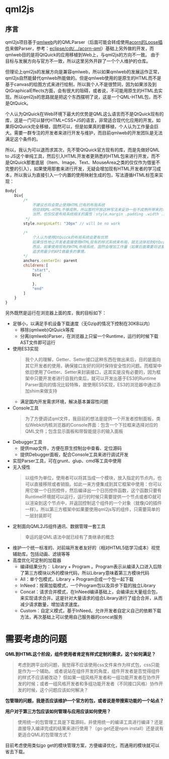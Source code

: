 # qml2js

## 序言
qml2js项目基于[qmlweb](https://github.com/qmlweb/qmlweb)内的QMLParser（后面可能会转成使用[acorn的Loose插件](https://github.com/ternjs/acorn/pull/352)来做Parser，参考：[eclipse/cdt/.../acorn-qml](https://github.com/eclipse/cdt/tree/master/qt/org.eclipse.cdt.qt.core/acorn-qml)）基础上另外做的开发，而qmlweb目的是将QtQuick的应用移植到Web上，与qml2js的方向不一致。
由于目标与发展方向与官方不一致，所以这里另外开辟了一个个人维护的仓库。

但理论上qml2js的发展方向是兼容qmlweb，所以如果qmlweb的发展运作正常，qml2js自然能替代qmlweb所能做的。但是qmlweb使用的是原生的HTML而不是基于canvas的绘图方式来进行绘制，所以我个人不是很赞同，因为如果涉及到QtGraphicalEffects方面，会有很大的阻碍，或者说，不可能用原生的HTML去实现。所以qml2js的思路就是把这个东西摆明了说，这是一个QML-HTML包，而不是QtQuick。

个人认为QtQuick在Web环境下最大的优势是QML这么语言而不是QtQuick现有的库，这是一门可以替代HTML+CSS+JS的语言，非常适合现代化应用的开发。如果将QtQuick完全移植，固然可以，但是如果真的要移植，个人认为工作量会巨大。需要一群专注的开发者来进行开发与维护，而目前qmlweb的开发团队是无法满足这个条件的。

所以，我认为可以退而求其次，先不管QtQuick官方现有的库，而是先做好QML to JS这个单纯工具，然后引入HTML开发者更熟悉的HTML包来进行开发，而不是QtQuick那套底层（Item、Image、Text、MouseArea之类的仅仅作为借鉴不完整的引入），如果使用那套来进行开发，无疑会增加现有HTML开发者的学习成本，所以我认为直接引入一个内置的使用映射生成的包，写法遵循HTML标签来实现：
```qml
Body{
    Div{
        /*
            不建议也将会禁止使用HTML已有的布局系统
            但目前QML-HTML不够成熟，所以暂时开放这种写法来妥协一些不成熟所带来的未知问题
            当然，也仅仅是布局系统相关的属性：style.margin .padding .width .height .left .top 等等
         */
        style.marginLeft: "30px" // will be no work

        /*
            个人认为使用QtQuick的布局系统会更有优势
            如果任性地让开发者直接使用HTML现有的样式系统来布局，就无法体验到QtQuick这套布局规则的优秀特性
            而且，如果使用现有的HTML布局系统，固然会增加工作量（如果后面需要将这套QML-HTML移植到原生应用平台上的话，会导致需要去实现一套CSS布局系统，得不偿失）
            追求用最少的API做最多的事情。
        */
        anchors.centerIn: parent
        childrens:[
            "start",
            Div{

            },
            "end"    
        ]
    }
}
```

另外既然是运行在浏览器上面的库，我的目标如下：

* 足够小，以满足手机设备下载速度（无Gzip的情况下控制在30KB以内）
    - 移除(qmlweb)QtQuick等库
    - 分离(qmlweb)Parser，在浏览器上只留一个Runtime，运行的时候下载AST文件即可运行
* 使用ES3实现
    > 我个人的理解，Getter、Setter接口这种东西在做出来后，目的是面向其它开发者的使用，确保接口友好的同时保持安全性的问题。而框架中依旧使用了Getter、Setter来封装接口，这其实是没有必要的，因为框架中只要开发者进行自我约束后，就可以开发出基于ES3的Runtime
    > Parser面向的情况比较特殊，故使用ES5实现，ES3的浏览器中通过添加shim来做支持
    - 满足国内开发需求环境，解决基本兼容性问题
* Console工具
    > 为了方便调试qml文件，我目前的想法是提供一个开发者控制面板，类似Webkit内核浏览器的Console界面：包含一个下拉框来选择对应的QML文件；包含显示面板和带智能提示的输入面板
* Debugger工具
    - 提供map文件，方便在原生控制台中查看、定位源码
    - 提供Debugger面板，配合Console工具来进行调试开发
* 实现Parser工具，可在grunt、glup、cmd等工具中使用
* 无入侵性
    > 以组件为单位，使用者可以将其当成一个模块，放入指定的节点内，也可以直接移除或者销毁。如此一来方便集成到其它框架中使用：你可以用它做一个日历控件，然后编译出一个日历控件函数，这个函数只要有Runtime环境就可以运行，运行的时候只需要提供一个节点或者ID就可以渲染到这个节点中，并返回控制这个组件的一个对象（就像jQ的插件一样）。所以第三方框架中如果要使用qml2js写的组件，只需要简单的一层封装即可
* 定制面向QML2JS组件通讯、数据管理一套工具
    > 幸运的是QML语法中就已经有了类继承的概念
* 维护一个统一标准的、对前端开发者友好的（相对HTML5低学习成本）视觉辅助库。包括动画、滤镜等等
* 高度优化可定制的加载器
    - 编译结果分为： Library + Program 。Program表示从编译入口进入后除了第三方模块以外的模块代码，所以Library意味着第三方模块代码
    - All：单个包模式，Library + Program合成一个包一起下载
    - InNeed：按需加载模式，一个Program包以及异步下载的独立Library
    - Concat：请求合并模式，在InNeed编译基础上，会编译出大量组合包，来实现请求合并。这是针对大量请求的组合Library进行了组合合并，从而减少请求数量，增加请求速度。
    - Custom：自定义模式，基于InNeed。允许开发者自定义自己的依赖下载方法，再次基础上可以使用自己服务器的concat服务

# 需要考虑的问题

**QML到HTML这个阶段，组件使用者肯定有样式定制的需求，这个如何满足？**

>考虑到跨平台的问题，我觉得不应该使用css文件来作为样式包，css只能是作为一个辅助。
>或者说站在组件开发的角度，组件开发者是否觉得组件的样式不应该被改动？
>但如果一组风格开发者和一组功能开发者在协作开发的时候；或者一组风格开发者和多组功能开发者（不同接口风格）协作开发的时候，这个问题应该如何解决？

**包管理的问题，我是否应该维护一个官方的包，或者说是带搜索功能的一个站点？**

**用户对于第三方包应该如何管理与应用应该如何使用？**
>使用统一的包管理工具是下载源码，并使用统一的编译工具进行编译？还是直接导入编译完成的结果来进行使用？（go get还是npm install）还是说有更适合QML的包管理方式？

目前考虑使用类似go get的模块管理方案，方便编译优化，而通用的模块就可以省去下载。
